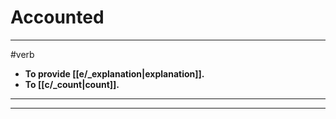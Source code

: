 # Accounted
---
#verb
- **To provide [[e/_explanation|explanation]].**
- **To [[c/_count|count]].**
---
---

